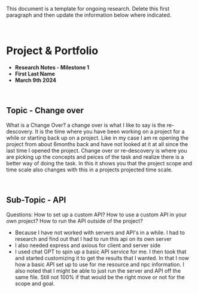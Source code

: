 This document is a template for ongoing research. Delete this first paragraph and then update the information below where indicated. 


<br>

# Project & Portfolio 

* **Research Notes - Milestone 1**
* **First Last Name**
* **March 9th 2024**

<br>


## Topic - Change over

What is a Change Over? a change over is what I like to say is the re-descovery. It is the time where you have been working on a project for a while or starting back up on a project. Like in my case I am re opening the project from about 6months back and have not looked at it at all since the last time I opened the project. Change over or re-descovery is where you are picking up the concepts and peices of the task and realize there is a better way of doing the task. In this it shows you that the project scope and time scale also changes with this in a projects projected time scale. 

<br>

## Sub-Topic  - API
Questions: 
How to set up a custom API?
How to use a custom API in your own project?
How to run the API outside of the project?

* Because I have not worked with servers and API's in a while. I had to research and find out that I had to run this api on its own server
* I also needed express and axious for client and server side
* I used chat GPT to spin up a basic API service for me. I then took that and started customizing it to get the results that I wanted. In that I now how a basic API set up to use for me resource and npc information. I also noted that I might be able to just run the server and API off the same file. Still not 100% if that would be the right move or not for the scope and goal. 







